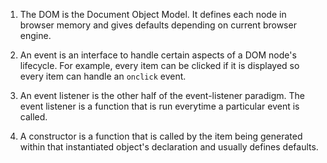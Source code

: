 1.  The DOM is the Document Object Model. It defines each node in browser memory and gives defaults depending on current browser engine.

2.  An event is an interface to handle certain aspects of a DOM node's lifecycle. For example, every item can be clicked if it is displayed so every item can handle an `onclick` event.

3.  An event listener is the other half of the event-listener paradigm. The event listener is a function that is run everytime a particular event is called.

4.  A constructor is a function that is called by the item being generated within that instantiated object's declaration and usually defines defaults.

